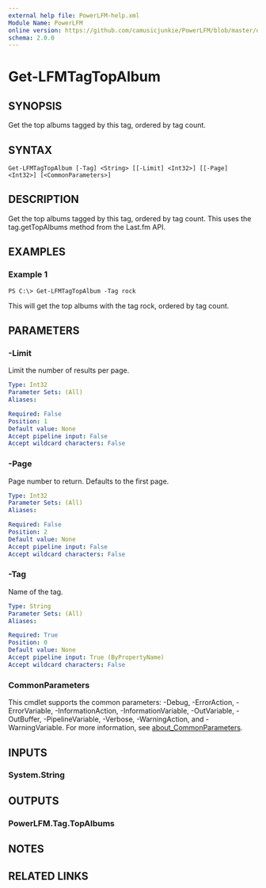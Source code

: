 ```yaml
---
external help file: PowerLFM-help.xml
Module Name: PowerLFM
online version: https://github.com/camusicjunkie/PowerLFM/blob/master/docs/Get-LFMTagTopAlbum.md
schema: 2.0.0
---
```


# Get-LFMTagTopAlbum

## SYNOPSIS
Get the top albums tagged by this tag, ordered by tag count.

## SYNTAX

```
Get-LFMTagTopAlbum [-Tag] <String> [[-Limit] <Int32>] [[-Page] <Int32>] [<CommonParameters>]
```

## DESCRIPTION
Get the top albums tagged by this tag, ordered by tag count.
This uses the tag.getTopAlbums method from the Last.fm API.

## EXAMPLES

### Example 1
```
PS C:\> Get-LFMTagTopAlbum -Tag rock
```

This will get the top albums with the tag rock, ordered by tag count.

## PARAMETERS

### -Limit
Limit the number of results per page.

```yaml
Type: Int32
Parameter Sets: (All)
Aliases:

Required: False
Position: 1
Default value: None
Accept pipeline input: False
Accept wildcard characters: False
```

### -Page
Page number to return.
Defaults to the first page.

```yaml
Type: Int32
Parameter Sets: (All)
Aliases:

Required: False
Position: 2
Default value: None
Accept pipeline input: False
Accept wildcard characters: False
```

### -Tag
Name of the tag.

```yaml
Type: String
Parameter Sets: (All)
Aliases:

Required: True
Position: 0
Default value: None
Accept pipeline input: True (ByPropertyName)
Accept wildcard characters: False
```

### CommonParameters
This cmdlet supports the common parameters: -Debug, -ErrorAction, -ErrorVariable, -InformationAction, -InformationVariable, -OutVariable, -OutBuffer, -PipelineVariable, -Verbose, -WarningAction, and -WarningVariable. For more information, see [about_CommonParameters](http://go.microsoft.com/fwlink/?LinkID=113216).

## INPUTS

### System.String
## OUTPUTS

### PowerLFM.Tag.TopAlbums
## NOTES

## RELATED LINKS
